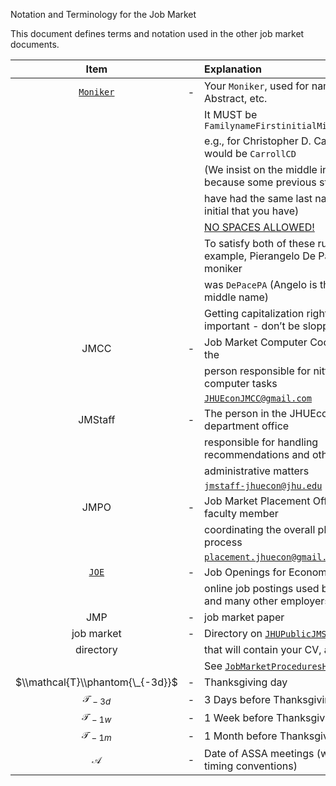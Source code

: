 <div class="verbatimwrite">


</div>

Notation and Terminology for the Job Market

This document defines terms and notation used in the other job market documents.

|                                 Item                                  |     | Explanation                                                                                                                     |
|:---------------------------------------------------------------------:|:---:|:--------------------------------------------------------------------------------------------------------------------------------|
| [`Moniker`](https://github.com/llorracc/JobMarket/blob/main/Notation) | \-  | Your `Moniker`, used for naming CV, Abstract, etc.                                                                              |
|                                                                       |     | It MUST be `FamilynameFirstinitialMiddleinitial`                                                                                |
|                                                                       |     | e.g., for Christopher D. Carroll it would be `CarrollCD`                                                                        |
|                                                                       |     | (We insist on the middle initial because some previous student may                                                              |
|                                                                       |     | have had the same last name and first initial that you have)                                                                    |
|                                                                       |     | [NO SPACES ALLOWED!](https://softwareengineering.stackexchange.com/questions/355908/should-I-avoid-using-space-in-my-filenames) |
|                                                                       |     | To satisfy both of these rules, for example, Pierangelo De Pace’s moniker                                                       |
|                                                                       |     | was `DePacePA` (Angelo is the implicit middle name)                                                                             |
|                                                                       |     | Getting capitalization right is important - don’t be sloppy <span id="JMCC"></span>                                             |
|                                 JMCC                                  | \-  | Job Market Computer Coordinator is the                                                                                          |
|                                                                       |     | person responsible for nitty-gritty computer tasks                                                                              |
|                                                                       |     | [`JHUEconJMCC@gmail.com`](mailto:JHUEconJMCC@gmail.com)                                                                         |
|                                JMStaff                                | \-  | The person in the JHUEcon department office                                                                                     |
|                                                                       |     | responsible for handling recommendations and other                                                                              |
|                                                                       |     | administrative matters                                                                                                          |
|                                                                       |     | [`jmstaff-jhuecon@jhu.edu`](mailto:jmstaff-jhuecon@jhu.edu)<span id="JMPO"></span>                                              |
|                                 JMPO                                  | \-  | Job Market Placement Officeris the faculty member                                                                               |
|                                                                       |     | coordinating the overall placement process                                                                                      |
|                                                                       |     | [`placement.jhuecon@gmail.com`](mailto:placement.jhuecon@gmail.com)<span id="JOE"></span>                                       |
|                  [`JOE`](https://www.aeaweb.org/joe)                  | \-  | Job Openings for Economists                                                                                                     |
|                                                                       |     | online job postings used by most U.S. and many other employers                                                                  |
|                                  JMP                                  | \-  | job market paper                                                                                                                |
|                              job market                               | \-  | Directory on [`JHUPublicJMServer`](http://www.econ2.jhu.edu/jobmarket/)                                                         |
|                               directory                               |     | that will contain your CV, abstract, etc                                                                                        |
|                                                                       |     | See [`JobMarketProceduresHelp.md`](https://github.com/llorracc/JobMarket/blob/main/JobMarketProceduresHelp.md)                  |
|                   $\\mathcal{T}\\phantom{\_{-3d}}$                    | \-  | Thanksgiving day                                                                                                                |
|                          𝒯<sub> − 3*d*</sub>                          | \-  | 3 Days before Thanksgiving day                                                                                                  |
|                          𝒯<sub> − 1*w*</sub>                          | \-  | 1 Week before Thanksgiving day                                                                                                  |
|                          𝒯<sub> − 1*m*</sub>                          | \-  | 1 Month before Thanksgiving day                                                                                                 |
|                                   𝒜                                   | \-  | Date of ASSA meetings (with similar timing conventions)                                                                         |
